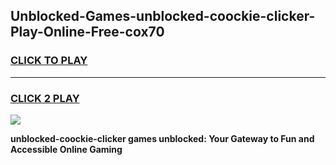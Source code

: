 
## Unblocked-Games-unblocked-coockie-clicker-Play-Online-Free-cox70
<h3>
<a href="https://premium76.site?title=unblocked-coockie-clicker&ref=26A">CLICK TO PLAY</a></h3>
<hr>

<h3>
<a href="https://premium76.site?title=unblocked-coockie-clicker&ref=26A">CLICK 2 PLAY</a>
  
</h3>

<a href="https://premium76.site?title=unblocked-coockie-clicker&ref=26A"><img src="https://clearcache.store/games.png"></a>


**unblocked-coockie-clicker games unblocked: Your Gateway to Fun and Accessible Online Gaming**
